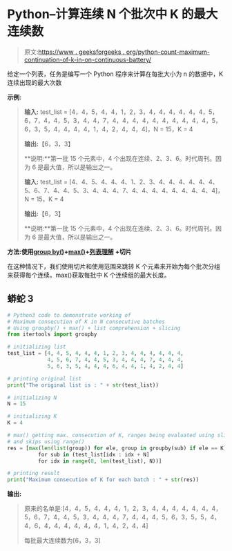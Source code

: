 # Python–计算连续 N 个批次中 K 的最大连续数

> 原文:[https://www . geeksforgeeks . org/python-count-maximum-continuation-of-k-in-on-continuous-battery/](https://www.geeksforgeeks.org/python-count-maximum-consecution-of-k-in-n-consecutive-batches/)

给定一个列表，任务是编写一个 Python 程序来计算在每批大小为 n 的数据中，K 连续出现的最大次数

**示例:**

> **输入:** test_list = [4，4，5，4，4，1，2，3，4，4，4，4，4，4，5，6，7，4，4，5，3，4，4，7，4，4，4，4，4，4，4，4，4，4，5，6，3，5，4，4，4，4，1，4，2，4，4，4]，N = 15，K = 4
> 
> **输出:**【6，3，3】
> 
> **说明:**第一批 15 个元素中，4 个出现在连续、2、3、6。时代周刊。因为 6 是最大值，所以是输出之一。
> 
> **输入:** test_list = [4、4、5、4、4、4、1、2、3、4、4、4、4、4、4、5、6、7、4、4、5、3、4、4、4、7、4、4、4、4、4、4、4、4、4]，N = 15，K = 4
> 
> **输出:**【6，3】
> 
> **说明:**第一批 15 个元素中，4 个出现在连续、2、3、6。时代周刊。因为 6 是最大值，所以是输出之一。

**方法:使用**[**group by()**](https://www.geeksforgeeks.org/itertools-groupby-in-python/)**+**[**max()**](https://www.geeksforgeeks.org/python-max-function/)**+**[**列表理解**](https://www.geeksforgeeks.org/python-list-comprehension/) **+切片**

在这种情况下，我们使用切片和使用范围来跳转 K 个元素来开始为每个批次分组来获得每个连续。max()获取每批中 K 个连续组的最大长度。

## 蟒蛇 3

```py
# Python3 code to demonstrate working of
# Maximum consecution of K in N consecutive batches
# Using groupby() + max() + list comprehension + slicing
from itertools import groupby

# initializing list
test_list = [4, 4, 5, 4, 4, 4, 1, 2, 3, 4, 4, 4, 4, 4, 4,
             4, 5, 6, 7, 4, 4, 5, 3, 4, 4, 4, 7, 4, 4, 4,
             5, 6, 3, 5, 4, 4, 4, 6, 4, 4, 1, 4, 2, 4, 4]

# printing original list
print("The original list is : " + str(test_list))

# initializing N
N = 15

# initializing K
K = 4

# max() getting max. consecution of K, ranges being evaluated using slices
# and skips using range()
res = [max(len(list(group)) for ele, group in groupby(sub) if ele == K)
          for sub in (test_list[idx : idx + N]
          for idx in range(0, len(test_list), N))]

# printing result
print("Maximum consecution of K for each batch : " + str(res))
```

**输出:**

> 原来的名单是:[4，4，5，4，4，4，1，2，3，4，4，4，4，4，4，4，5，6，7，4，4，5，3，4，4，4，7，4，4，4，5，6，3，5，5，4，4，6，4，4，4，4，4，4，1，4，2，4，4]
> 
> 每批最大连续数为[6，3，3]
